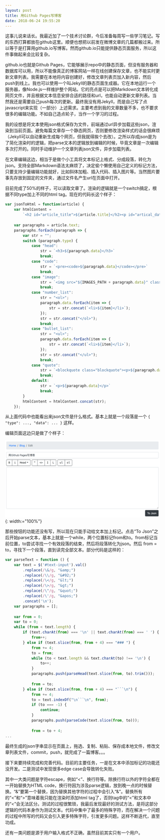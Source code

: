 ```yaml
---
layout: post
title: 用Github Pages写博客
date: 2018-06-24 19:55:20
---
```


这事儿说来话长。我最近加了一个技术讨论群，今后准备每周写一些学习笔记。写的东西打算都放在github这里。顺便也想把以前发在微博文章的几篇都搬过来。所以等于是打算用github.io写博客。然而github.io只能提供静态页面服务，所以这件事做起来会比较复杂。

github.io也就是Github Pages，它能够展示repo中的静态页面，但没有服务器和数据库可以用，所以不能像真正的博客网站一样在线创建保存文章，也不能实时更新文章列表。我需要在本地将内容创建好，修改文章列表页加入新内容，然后push到线上。我也可以使用一个叫Jekyll的静态页面生成器。它在本地运行一个服务器，像Node.js一样维护整个网站。它的亮点是可以把Markdown文本转化成网页文件，并且根据文本信息安排合适的路径和url，也能自动更新文章列表。当然我还是需要自己push每次的更新。最终我没有用Jekyll，而是自己写了点javascript来实现（一部分）上述需求。主要考虑到我的文章数量不多，也不要求很多的编辑功能。不如自己造点轮子，当作一个学习的过程。

我的设想是将文本使用json格式保存为文件，前端通过url异步加载这些json，渲染到当前页面。避免每篇文章存一个静态网页，否则要修改渲染样式的话会很麻烦（Jekyll可以自动重新生成每个网页，但我就得挨个去改）。之所以存成json是为了简化渲染时的逻辑，把parse文本的逻辑放到编辑的时候，毕竟文章是一次编辑多次打开的。同时手动维护一个文章列表json文件，异步加载列表。

在文章编辑这边，相当于是做个小工具将文本标记上格式、分成段落，转化为json。支持全部Markdown语法太麻烦了，决定偷个懒使用自己定义的标记方法，只要支持少量编辑功能就好，比如斜体加粗、插入代码、插入图片等。当然图片要事先存放到固定的文件夹，通过文件名产生url在页面中打开。

目前完成了50%的样子，可以读取文章了。渲染的逻辑就是一个switch搞定，根据不同type加上不同的html tag。现在的代码长这个样子：

```javascript
var jsonToHtml = function(article) {
    var htmlContent =
        `<h2 id="article_title">${article.title}</h2><p id="artical_date">${article.date}</p><br>`;

    var paragraphs = article.text;
    paragraphs.forEach(paragraph => {
        var str = "";
        switch (paragraph.type) {
            case "head":
                str = `<h3>${paragraph.data}</h3>`
                break;
            case "code":
                str = `<pre><code>${paragraph.data}</code></pre>`
                break;
            case "image":
                str = `<img src="${IMAGES_PATH + paragraph.data}" class="img-fluid">`
                break;
            case "number_list":
                str = "<ol>";
                paragraph.data.forEach(item => {
                    str = str.concat(`<li>${item}</li>`);
                });
                str = str.concat("</ol>");
                break;
            case "bullet_list":
                str = "<ul>";
                paragraph.data.forEach(item => {
                    str = str.concat(`<li>${item}</li>`);
                });
                str = str.concat("</ul>");
                break;
            case "quote":
                str = `<blockquote class="blockquote"><p>${paragraph.data}</p></blockquote>`;
                break;
            default:
                str = `<p>${paragraph.data}</p>`
                break;
        }
        htmlContent = htmlContent.concat(str);
    });
```

从上面代码中也能看出来json文件是什么格式。基本上就是一个段落是一个 `{ "type": ..., "data": ... }` 这样。

编辑页面这边只是做了个样子：

![编辑页面](/blog/images/p1806240759.png){: width:="100%"}

那些按钮的功能还没有写，所以现在只能手动给文本加上标记。点击“To Json”之后开始parse文本，基本上就是一个while，两个位置标记from和to。from标记当前位置，to尝试寻找一个有效段落的结束，然后将段落转化为json。然后 from = to，寻找下一个段落，直到读完全部文本。部分代码是这样的：

```javascript
var parseText = function () {
    var text = $('#text-input').val()
        .replace(/\&/g, "&amp;")
        .replace(/\\/g, "&#92;")
        .replace(/\</g, "&lt;")
        .replace(/\>/g, "&gt;")
        .replace(/\"/g, "&quot;")
        .replace(/\'/g, "&apos;")
        .concat('\n');
    var paragraphs = [];

    var from = 0;
    var to = 0;
    while (from < text.length) {
        if (text.charAt(from) === '\n' || text.charAt(from) === ' ') {
            from++;
        } else if (text.slice(from, from + 4) === "### ") {
            from += 4;
            to = from;
            while (to < text.length && text.charAt(to) !== '\n') {
                to++;
            }
            paragraphs.push(parseHead(text.slice(from, to).trim()));

            from = to;
        } else if (text.slice(from, from + 4) === "```\n") {
            from += 4;
            to = text.indexOf("\n```\n", from);
            if (to === -1) {
                continue;
            }
            paragraphs.push(parseCode(text.slice(from, to)));

            from = to + 4;
...
```

最终生成的json字串显示在页面上，拖选、复制、粘贴、保存成本地文件，修改文章列表文件，commit，push，就完成了一篇博客。。。

接下来要持续完成和完善代码。目前的主要任务，一是在文本中添加标记的功能还没开发。二是测试中发现很多edge case会导致转化失败。

其中一大类问题是字符escape，例如“<”、换行符等。除换行符以外的字符全都在一开始替换为HTML code，换行符因为涉及parse逻辑，放到晚一点的时候替换。“&”要第一个替换，因为替换其他字符的过程中会引入“&”。替换所有的“<”和“>”意味着我只能在渲染时添加html tag了，否则tag中的“<”和文本中的“<”会无法区分。测试的过程很繁琐，我最后发现最好的测试方法，是将这部分逻辑的代码本身作为测试文本。代码中集中了最多的特殊字符，而在解决一个问题的过程中所写的代码又会引入更多特殊字符，引发更多问题。这样不断迭代，直至功成。

还有一类问题是源于用户输入格式不正确，虽然目前其实只有一个用户。
